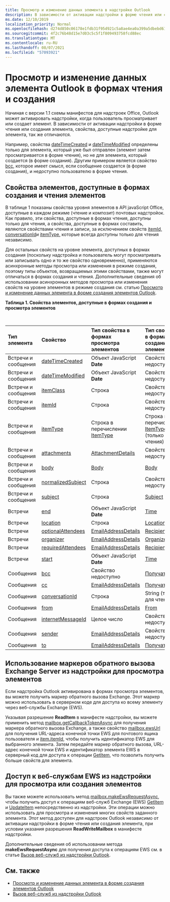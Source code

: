 ```yaml
---
title: Просмотр и изменение данных элемента в надстройке Outlook
description: В зависимости от активации надстройки в форме чтения или создания элемента, свойства, доступные надстройке для элемента, отличаются.
ms.date: 12/10/2019
localization_priority: Normal
ms.openlocfilehash: d274d850c06178e1fdb31f95d921c5a8ae4ea0a399a5dbebd61de548c084ce5d
ms.sourcegitcommit: 4f2c76b48d15e7d03c5c5f1f809493758fcd88ec
ms.translationtype: MT
ms.contentlocale: ru-RU
ms.lasthandoff: 08/07/2021
ms.locfileid: "57093921"
---
```

# <a name="get-and-set-outlook-item-data-in-read-or-compose-forms"></a>Просмотр и изменение данных элемента Outlook в формах чтения и создания

Начиная с версии 1.1 схемы манифестов для надстроек Office, Outlook может активировать надстройки, когда пользователь просматривает или создает элемент. В зависимости от активации надстройки в форме чтения или создания элемента, свойства, доступные надстройке для элемента, так же отличаются.

Например, свойства [dateTimeCreated](../reference/objectmodel/preview-requirement-set/office.context.mailbox.item.md#properties) и [dateTimeModified](../reference/objectmodel/preview-requirement-set/office.context.mailbox.item.md#properties) определены только для элемента, который уже был отправлен (элемент затем просматривается в форме чтения), но не для элемента, который создается (в форме создания). Другим примером является свойство [bcc](../reference/objectmodel/preview-requirement-set/office.context.mailbox.item.md#properties), которое имеет смысл, если сообщение создается (в форме создания), и недоступно пользователю в форме чтения.

## <a name="item-properties-available-in-compose-and-read-forms"></a>Свойства элементов, доступные в формах создания и чтения элементов

В таблице 1 показаны свойства уровня элементов в API javaScript Office, доступные в каждом режиме (чтение и композит) почтовых надстройок. Как правило, эти свойства, доступные в формах чтения, доступны только для чтения, а свойства, доступные в формах составить, являются свойствами чтения и записи, за исключением свойств [itemId,](../reference/objectmodel/preview-requirement-set/office.context.mailbox.item.md#properties) [conversationId](../reference/objectmodel/preview-requirement-set/office.context.mailbox.item.md#properties)и [itemType,](../reference/objectmodel/preview-requirement-set/office.context.mailbox.item.md#properties) которые всегда доступны только для чтения независимо.

Для остальных свойств на уровне элемента, доступных в формах создания (поскольку надстройка и пользователь могут просматривать или записывать одно и то же свойство одновременно), применяются асинхронные методы просмотра или изменения в режиме создания, поэтому типы объектов, возвращаемых этими свойствами, также могут отличаться в формах создания и чтения. Дополнительные сведения об использовании асинхронных методов просмотра или изменения свойств на уровне элементов в режиме создания см. статью [Просмотр и изменение данных элемента в форме создания элементов Outlook](get-and-set-item-data-in-a-compose-form.md).


**Таблица 1. Свойства элементов, доступные в формах создания и просмотра элементов**

<br/>

|**Тип элемента**|**Свойство**|**Тип свойства в формах просмотра элементов**|**Тип свойства в формах создания элементов**|
|:-----|:-----|:-----|:-----|
|Встречи и сообщения|[dateTimeCreated](../reference/objectmodel/preview-requirement-set/office.context.mailbox.item.md#properties)|Объект JavaScript **Date**|Свойство недоступно|
|Встречи и сообщения|[dateTimeModified](../reference/objectmodel/preview-requirement-set/office.context.mailbox.item.md#properties)|Объект JavaScript **Date**|Свойство недоступно|
|Встречи и сообщения|[itemClass](../reference/objectmodel/preview-requirement-set/office.context.mailbox.item.md#properties)|Строка|Свойство недоступно|
|Встречи и сообщения|[itemId](../reference/objectmodel/preview-requirement-set/office.context.mailbox.item.md#properties)|Строка|Свойство недоступно|
|Встречи и сообщения|[itemType](../reference/objectmodel/preview-requirement-set/office.context.mailbox.item.md#properties)|Строка в перечислении [ItemType](/javascript/api/outlook/office.mailboxenums.itemtype)|Строка в перечислении [ItemType](/javascript/api/outlook/office.mailboxenums.itemtype) (только для чтения)|
|Встречи и сообщения|[attachments](../reference/objectmodel/preview-requirement-set/office.context.mailbox.item.md#properties)|[AttachmentDetails](/javascript/api/outlook/office.attachmentdetails)|Свойство недоступно|
|Встречи и сообщения|[body](../reference/objectmodel/preview-requirement-set/office.context.mailbox.item.md#properties)|[Body](/javascript/api/outlook/office.body)|[Body](/javascript/api/outlook/office.body)|
|Встречи и сообщения|[normalizedSubject](../reference/objectmodel/preview-requirement-set/office.context.mailbox.item.md#properties)|Строка|Свойство недоступно|
|Встречи и сообщения|[subject](../reference/objectmodel/preview-requirement-set/office.context.mailbox.item.md#properties)|Строка|[Subject](/javascript/api/outlook/office.subject)|
|Встречи|[end](../reference/objectmodel/preview-requirement-set/office.context.mailbox.item.md#properties)|Объект JavaScript **Date**|[Time](/javascript/api/outlook/office.time)|
|Встречи|[location](../reference/objectmodel/preview-requirement-set/office.context.mailbox.item.md#properties)|Строка|[Location](/javascript/api/outlook/office.location)|
|Встречи|[optionalAttendees](../reference/objectmodel/preview-requirement-set/office.context.mailbox.item.md#properties)|[EmailAddressDetails](/javascript/api/outlook/office.emailaddressdetails)|[Recipients](/javascript/api/outlook/office.recipients)|
|Встречи|[organizer](../reference/objectmodel/preview-requirement-set/office.context.mailbox.item.md#properties)|[EmailAddressDetails](/javascript/api/outlook/office.emailaddressdetails)|[Organizer](/javascript/api/outlook/office.organizer)|
|Встречи|[requiredAttendees](../reference/objectmodel/preview-requirement-set/office.context.mailbox.item.md#properties)|[EmailAddressDetails](/javascript/api/outlook/office.emailaddressdetails)|[Recipients](/javascript/api/outlook/office.recipients)|
|Встречи|[start](../reference/objectmodel/preview-requirement-set/office.context.mailbox.item.md#properties)|Объект JavaScript **Date**|[Time](/javascript/api/outlook/office.time)|
|Сообщения|[bcc](../reference/objectmodel/preview-requirement-set/office.context.mailbox.item.md#properties)|Свойство недоступно|[Получатели](/javascript/api/outlook/office.recipients)|
|Сообщения|[cc](../reference/objectmodel/preview-requirement-set/office.context.mailbox.item.md#properties)|[EmailAddressDetails](/javascript/api/outlook/office.emailaddressdetails)|[Получатели](/javascript/api/outlook/office.recipients)|
|Сообщения|[conversationId](../reference/objectmodel/preview-requirement-set/office.context.mailbox.item.md#properties)|Строка|String (только для чтения)|
|Сообщения|[from](../reference/objectmodel/preview-requirement-set/office.context.mailbox.item.md#properties)|[EmailAddressDetails](/javascript/api/outlook/office.emailaddressdetails)|[From](/javascript/api/outlook/office.from)|
|Сообщения|[internetMessageId](../reference/objectmodel/preview-requirement-set/office.context.mailbox.item.md#properties)|Целое число|Свойство недоступно|
|Сообщения|[sender](../reference/objectmodel/preview-requirement-set/office.context.mailbox.item.md#properties)|[EmailAddressDetails](/javascript/api/outlook/office.emailaddressdetails)|Свойство недоступно|
|Сообщения|[to](../reference/objectmodel/preview-requirement-set/office.context.mailbox.item.md#properties)|[EmailAddressDetails](/javascript/api/outlook/office.emailaddressdetails)|[Получатели](/javascript/api/outlook/office.recipients)|

## <a name="use-exchange-server-callback-tokens-from-a-read-add-in"></a>Использование маркеров обратного вызова Exchange Server из надстройки для просмотра элементов

Если надстройка Outlook активирована в формах просмотра элементов, вы можете получить маркер обратного вызова Exchange. Этот маркер можно использовать в серверном коде для доступа ко всему элементу через веб-службы Exchange (EWS).

Указывая разрешение **ReadItem** в манифесте надстройки, вы можете применить метод [mailbox.getCallbackTokenAsync](../reference/objectmodel/preview-requirement-set/office.context.mailbox.md#methods) для получения маркера обратного вызова Exchange, а также свойство [mailbox.ewsUrl](../reference/objectmodel/preview-requirement-set/office.context.mailbox.md#properties) для получения URL-адреса конечной точки EWS для почтового ящика пользователя и [item.itemId](../reference/objectmodel/preview-requirement-set/office.context.mailbox.item.md#properties), чтобы получить идентификатор EWS для выбранного элемента. Затем передайте маркер обратного вызова, URL-адрес конечной точки EWS и идентификатор элемента EWS в серверный код для доступа к операции [GetItem](/exchange/client-developer/web-service-reference/getitem-operation), что позволить получить больше свойств для элемента.


## <a name="access-ews-from-a-read-or-compose-add-in"></a>Доступ к веб-службам EWS из надстройки для просмотра или создания элементов

Вы также можете использовать метод [mailbox.makeEwsRequestAsync](../reference/objectmodel/preview-requirement-set/office.context.mailbox.md#methods), чтобы получить доступ к операциям веб-служб Exchange (EWS) [GetItem](/exchange/client-developer/web-service-reference/getitem-operation) и [UpdateItem](/exchange/client-developer/web-service-reference/updateitem-operation) непосредственно из надстройки. Эти операции можно использовать для просмотра и изменения многих свойств заданного элемента. Этот метод доступен для надстроек Outlook независимо от активации надстройки в форме чтения или создания элемента, при условии указания разрешения **ReadWriteMailbox** в манифесте надстройки.

Дополнительные сведения об использовании метода **makeEwsRequestAsync** для получения доступа к операциям EWS см. в статье [Вызов веб-служб из надстройки Outlook](web-services.md).


## <a name="see-also"></a>См. также

- [Просмотр и изменение данных элемента в форме создания элементов Outlook](get-and-set-item-data-in-a-compose-form.md)
- [Вызов веб-служб из надстройки Outlook](web-services.md)
